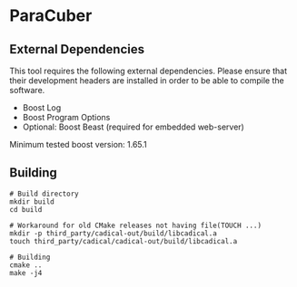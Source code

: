 ParaCuber
=========

External Dependencies
---------------------

This tool requires the following external dependencies. Please ensure that their
development headers are installed in order to be able to compile the software.

  - Boost Log
  - Boost Program Options
  - Optional: Boost Beast (required for embedded web-server)

Minimum tested boost version: 1.65.1

Building
--------

	# Build directory
    mkdir build
	cd build

	# Workaround for old CMake releases not having file(TOUCH ...)
	mkdir -p third_party/cadical-out/build/libcadical.a
    touch third_party/cadical/cadical-out/build/libcadical.a

	# Building
	cmake ..
	make -j4
